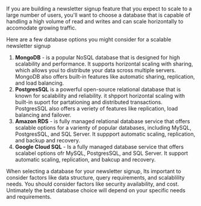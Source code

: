 If you are building a newsletter signup feature that you expect to scale to a large number of users, you'll want to choose a database that is capable of handling a high volume of read and writes and can scale horizontally to accomodate growing traffic.

Here are a few database options you might consider for a scalable newsletter signup

1.   **MongoDB** - is a popular NoSQL database that is designed for high scalability and performance. It supports horizontal scaling with sharing, which allows youi to distribute your data scross multiple servers. MongoDB also offers built-in features like automatic sharing, replication, and load balancing.
2.   **PostgresSQL** is a powerful open-source relational database that is known for scalability and reliability. it shpport horizontal scaling with built-in suport for partationing and distributed transactions. PostgresSQL also offers a veriety of features like replication, load balancing and failover.
3.   **Amazon RDS** - is fully managed relational database service that offers scalable options for a varienty of popular databases, including MySQL, PostgresSQL, and SQL Server. It suppport automatic scaling, replication, and backup and recovery.
4.   **Google Cloud SQL** - Is a fully managed database service that offers scalabel options ofr MySQL, PostgresSQL, and SQL Server. It support automatic scaling, replication, and bakcup and recovery.

When selecting a database for your newsletter signup, Its important to consider factors like data structure, query requirements, and scalablility needs. You should consider factors like security availability, and cost. Untimately the best database choice will depend on your specific needs and requirements.